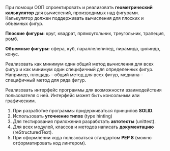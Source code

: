 При помощи ООП спроектировать и реализовать ****геометрический калькулятор**** для вычислений, производимых над фигурами.
Калькулятор должен поддерживать вычисления для плоских и объемных фигур.

****Плоские фигуры:**** круг, квадрат, прямоугольник, треугольник, трапеция, ромб.

****Объемные фигуры:**** сфера, куб, параллелепипед, пирамида, цилиндр, конус.

Реализовать как минимум один общий метод вычисления для всех фигур и как минимум один специфичный для определенных фигур.
Например, площадь – общий метод для всех фигур, медиана – специфичный метод для ряда фигур.

Реализовать интерфейс программы для возможности взаимодействия пользователя с ней.
Интерфейс может быть консольным или графическим.

1. При разработке программы придерживаться принципов ****SOLID****.
2. Использовать ****уточнение типов**** (type hinting)
3. Для тестирования приложения разработать ****автотесты**** (unittest).
4. Для всех модулей, классов и методов написать ****документацию**** (reStructuredText).
5. При оформлении кода пользоваться стандартом ****PEP 8**** (можно отформатировать код линтером).